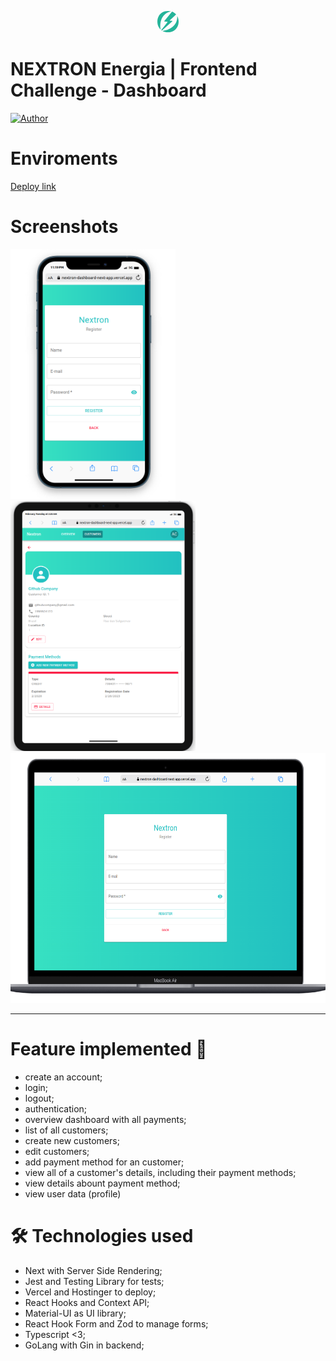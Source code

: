 <p align="center">
   <svg class="MuiSvgIcon-root MuiSvgIcon-fontSizeMedium css-95w34a" focusable="false" aria-hidden="true" viewBox="0 0 34 34" style="font-size:6rem" width="34" height="34" fill="none"><path d="M21.7392 0.542855C20.2638 0.181563 18.6856 0 17.0009 0C13.495 0 10.4573 0.761097 7.886 2.28146C5.31467 3.80365 3.35692 5.85403 2.01451 8.43443C0.6721 11.0148 0 13.8703 0 17.0009C0 20.1333 0.670326 22.987 2.01451 25.5674C2.84443 27.1629 3.91019 28.5567 5.21181 29.747C2.79122 15.3192 8.82054 3.47354 21.7392 0.542855Z" fill="#24B499"></path><path d="M23.7218 15.8088L20.0138 15.508C19.7194 15.4842 19.597 15.1064 19.8169 14.9028L29.9692 5.53124C28.8715 4.26397 27.5646 3.17826 26.0466 2.27961C25.2185 1.78994 24.3425 1.37913 23.4221 1.04718L10.9645 16.2912C10.7872 16.5076 10.9219 16.8395 11.195 16.8615L16.0469 17.2558C16.3164 17.2778 16.4512 17.6043 16.2809 17.8207L6.24036 30.6035C6.58616 30.8676 6.94437 31.1225 7.31677 31.3627L23.9186 16.4177C24.1403 16.216 24.018 15.8327 23.7218 15.8088Z" fill="#24B499"></path><path d="M31.9518 8.43261C31.8897 8.3134 31.8241 8.19786 31.7585 8.08049C32.5068 21.5528 22.3456 30.2275 8.20514 31.8983C10.7073 33.2976 13.6386 34 17.0008 34C20.4588 34 23.4753 33.2389 26.0466 31.7186C28.6179 30.1964 30.5863 28.146 31.9518 25.5656C33.3172 22.9852 33.9999 20.1315 33.9999 16.9991C33.9999 13.8685 33.3172 11.013 31.9518 8.43261Z" fill="#24B499"></path></svg>
</p>

# NEXTRON Energia | Frontend Challenge - Dashboard

[![Author](https://img.shields.io/badge/Author-Alisson%20Gabriel-black)](https://github.com/LauraBeatris)
<br />

# Enviroments

[Deploy link](https://nextron-dashboard-next-app.vercel.app)

# Screenshots

<img src="./.github/assets/sign-up-mobile.png" height=400 />
<img src="./.github/assets/tabletpng.png" height=400 />
<img src="./.github/assets/login-mac.png" height=400 />

---

# Feature implemented 🚀

- create an account;
- login;
- logout;
- authentication;
- overview dashboard with all payments;
- list of all customers;
- create new customers;
- edit customers;
- add payment method for an customer;
- view all of a customer's details, including their payment methods;
- view details abount payment method;
- view user data (profile)

# 🛠 Technologies used

- Next with Server Side Rendering;
- Jest and Testing Library for tests;
- Vercel and Hostinger to deploy;
- React Hooks and Context API;
- Material-UI as UI library;
- React Hook Form and Zod to manage forms;
- Typescript <3;
- GoLang with Gin in backend;
